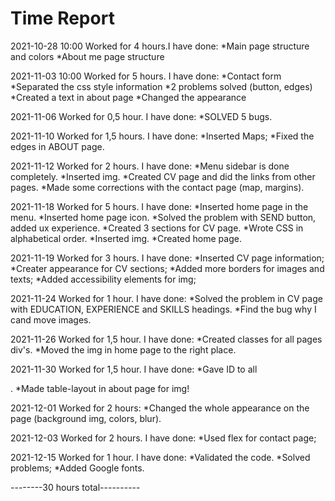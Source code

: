 # Time Report
2021-10-28 10:00 Worked for 4 hours.I have done:
*Main page structure and colors
*About me page structure

2021-11-03 10:00 Worked for 5 hours. I have done:
*Contact form
*Separated the css style information
*2 problems solved (button, edges)
*Created a text in about page
*Changed the appearance

2021-11-06 Worked for 0,5 hour. I have done:
*SOLVED 5 bugs.

2021-11-10 Worked for 1,5 hours. I have done:
*Inserted Maps;
*Fixed the edges in ABOUT page.

2021-11-12 Worked for 2 hours. I have done:
*Menu sidebar is done completely.
*Inserted img.
*Created CV page and did the links from other pages.
*Made some corrections with the contact page (map, margins).

2021-11-18 Worked for 5 hours. I have done:
*Inserted home page in the menu.
*Inserted home page icon.
*Solved the problem with SEND button, added ux experience.
*Created 3 sections for CV page.
*Wrote CSS in alphabetical order.
*Inserted img.
*Created home page.

2021-11-19 Worked for 3 hours. I have done:
*Inserted CV page information;
*Creater appearance for CV sections;
*Added more borders for images and texts;
*Added accessibility elements for img;

2021-11-24 Worked for 1 hour. I have done:
*Solved the problem in CV page with EDUCATION, EXPERIENCE and SKILLS headings.
*Find the bug why I cand move images.

2021-11-26 Worked for 1,5 hour. I have done:
*Created classes for all pages div's.
*Moved the img in home page to the right place.

2021-11-30 Worked for 1,5 hour. I have done:
*Gave ID to all <main>.
*Made table-layout in about page for img!
 
 2021-12-01 Worked for 2 hours:
 *Changed the whole appearance on the page (background img, colors, blur).
  
 2021-12-03 Worked for 2 hours. I have done:
 *Used flex for contact page;
 
 2021-12-15 Worked for 1 hour. I have done:
 *Validated the code.
 *Solved problems;
 *Added Google fonts.
 
 --------30 hours total----------

